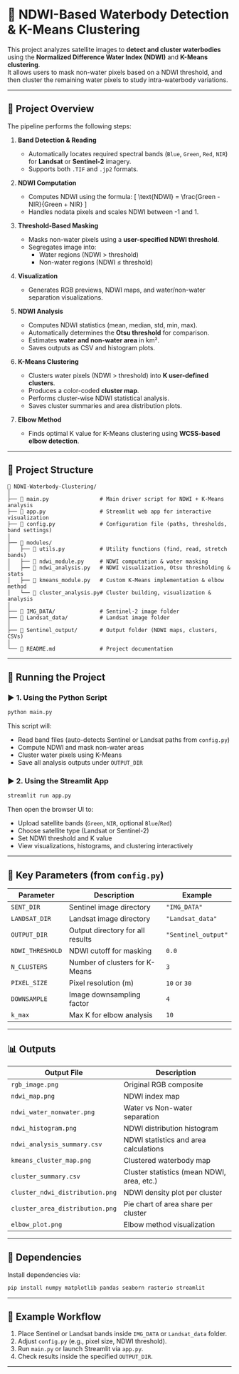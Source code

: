 # 🌊 NDWI-Based Waterbody Detection & K-Means Clustering

This project analyzes satellite images to **detect and cluster waterbodies** using the **Normalized Difference Water Index (NDWI)** and **K-Means clustering**.  
It allows users to mask non-water pixels based on a NDWI threshold, and then cluster the remaining water pixels to study intra-waterbody variations.

---

## 🧩 Project Overview

The pipeline performs the following steps:

1. **Band Detection & Reading**
   - Automatically locates required spectral bands (`Blue`, `Green`, `Red`, `NIR`) for **Landsat** or **Sentinel-2** imagery.
   - Supports both `.TIF` and `.jp2` formats.

2. **NDWI Computation**
   - Computes NDWI using the formula:
     \[
     \text{NDWI} = \frac{Green - NIR}{Green + NIR}
     \]
   - Handles nodata pixels and scales NDWI between -1 and 1.

3. **Threshold-Based Masking**
   - Masks non-water pixels using a **user-specified NDWI threshold**.
   - Segregates image into:
     - Water regions (NDWI > threshold)
     - Non-water regions (NDWI ≤ threshold)

4. **Visualization**
   - Generates RGB previews, NDWI maps, and water/non-water separation visualizations.

5. **NDWI Analysis**
   - Computes NDWI statistics (mean, median, std, min, max).
   - Automatically determines the **Otsu threshold** for comparison.
   - Estimates **water and non-water area** in km².
   - Saves outputs as CSV and histogram plots.

6. **K-Means Clustering**
   - Clusters water pixels (NDWI > threshold) into **K user-defined clusters**.
   - Produces a color-coded **cluster map**.
   - Performs cluster-wise NDWI statistical analysis.
   - Saves cluster summaries and area distribution plots.

7. **Elbow Method**
   - Finds optimal K value for K-Means clustering using **WCSS-based elbow detection**.

---

## 🧱 Project Structure

```
📁 NDWI-Waterbody-Clustering/
│
├── 📄 main.py                # Main driver script for NDWI + K-Means analysis
├── 📄 app.py                 # Streamlit web app for interactive visualization
├── 📄 config.py              # Configuration file (paths, thresholds, band settings)
│
├── 📁 modules/
│   ├── 📄 utils.py           # Utility functions (find, read, stretch bands)
│   ├── 📄 ndwi_module.py     # NDWI computation & water masking
│   ├── 📄 ndwi_analysis.py   # NDWI visualization, Otsu thresholding & stats
│   ├── 📄 kmeans_module.py   # Custom K-Means implementation & elbow method
│   └── 📄 cluster_analysis.py# Cluster building, visualization & analysis
│
├── 📁 IMG_DATA/              # Sentinel-2 image folder
├── 📁 Landsat_data/          # Landsat image folder
│
├── 📁 Sentinel_output/       # Output folder (NDWI maps, clusters, CSVs)
│
└── 📄 README.md              # Project documentation
```

---

## 🧭 Running the Project

### ▶️ 1. Using the Python Script
```bash
python main.py
```

This script will:
- Read band files (auto-detects Sentinel or Landsat paths from `config.py`)
- Compute NDWI and mask non-water areas
- Cluster water pixels using K-Means
- Save all analysis outputs under `OUTPUT_DIR`

### ▶️ 2. Using the Streamlit App
```bash
streamlit run app.py
```

Then open the browser UI to:
- Upload satellite bands (`Green`, `NIR`, optional `Blue`/`Red`)
- Choose satellite type (Landsat or Sentinel-2)
- Set NDWI threshold and K value
- View visualizations, histograms, and clustering interactively

---

## 🧪 Key Parameters (from `config.py`)

| Parameter | Description | Example |
|------------|-------------|----------|
| `SENT_DIR` | Sentinel image directory | `"IMG_DATA"` |
| `LANDSAT_DIR` | Landsat image directory | `"Landsat_data"` |
| `OUTPUT_DIR` | Output directory for all results | `"Sentinel_output"` |
| `NDWI_THRESHOLD` | NDWI cutoff for masking | `0.0` |
| `N_CLUSTERS` | Number of clusters for K-Means | `3` |
| `PIXEL_SIZE` | Pixel resolution (m) | `10` or `30` |
| `DOWNSAMPLE` | Image downsampling factor | `4` |
| `k_max` | Max K for elbow analysis | `10` |

---

## 📊 Outputs

| Output File | Description |
|--------------|-------------|
| `rgb_image.png` | Original RGB composite |
| `ndwi_map.png` | NDWI index map |
| `ndwi_water_nonwater.png` | Water vs Non-water separation |
| `ndwi_histogram.png` | NDWI distribution histogram |
| `ndwi_analysis_summary.csv` | NDWI statistics and area calculations |
| `kmeans_cluster_map.png` | Clustered waterbody map |
| `cluster_summary.csv` | Cluster statistics (mean NDWI, area, etc.) |
| `cluster_ndwi_distribution.png` | NDWI density plot per cluster |
| `cluster_area_distribution.png` | Pie chart of area share per cluster |
| `elbow_plot.png` | Elbow method visualization |

---

## 🧠 Dependencies

Install dependencies via:
```bash
pip install numpy matplotlib pandas seaborn rasterio streamlit
```

---

## 📍 Example Workflow

1. Place Sentinel or Landsat bands inside `IMG_DATA` or `Landsat_data` folder.
2. Adjust `config.py` (e.g., pixel size, NDWI threshold).
3. Run `main.py` or launch Streamlit via `app.py`.
4. Check results inside the specified `OUTPUT_DIR`.

---


